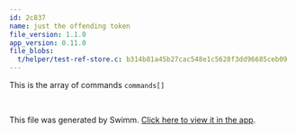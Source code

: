 ```yaml
---
id: 2c837
name: just the offending token
file_version: 1.1.0
app_version: 0.11.0
file_blobs:
  t/helper/test-ref-store.c: b314b81a45b27cac548e1c5628f3dd96685ceb09
---
```


This is the array of commands `commands[]`<swm-token data-swm-token=":t/helper/test-ref-store.c:244:6:8:`static struct command commands[] = {`"/>

<br/>

This file was generated by Swimm. [Click here to view it in the app](http://localhost:5000/repos/Z2l0aHViJTNBJTNBZ2l0LXNyYy1wbGF5Z3JvdW5kJTNBJTNBT21lclJvc2VuYmF1bQ==/docs/2c837).